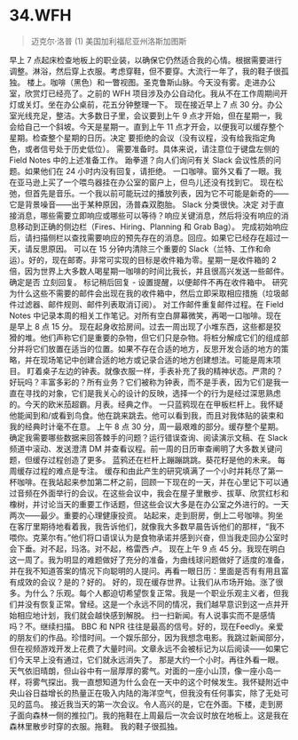 # 34.WFH
> 迈克尔·洛普
> (1)
> 美国加利福尼亚州洛斯加图斯

早上 7 点起床检查地板上的职业装，以确保它仍然适合我的心情。根据需要进行调整。淋浴，然后穿上衣服。考虑穿鞋，但不要穿。大流行一年了，我的鞋子很孤独。
楼上。咖啡（黑色）和一瞥视图。圣克鲁斯山脉。今天没有雾。走进办公室，欣赏灯已经亮了。之前的 WFH 项目涉及办公自动化。我从不在工作周期间开灯或关灯。坐在办公桌前，花五分钟整理一下。
现在接近早上 7 点 30 分。办公室光线充足，整洁。大多数日子里，会议要到上午 9 点才开始，但在星期一，我会给自己一个斜坡。今天是星期一。直到上午 11 点才开会，以便我可以缓存整个星期。检查整个星期的日历。决定
要拒绝的会议（没有议程，没有给我指定角色，或者信号处于历史低位）。
需要准备时。具体来说，请注意位于键盘左侧的 Field Notes 中的上述准备工作。
跆拳道？向人们询问有关 Slack 会议性质的问题。如果他们在 24 小时内没有回复，请拒绝。
一口咖啡。窗外又看了一眼。我在亚马逊上买了一个喂鸟器挂在办公室的窗户上，但鸟儿还没有找到它。
现在松弛，但首先是音乐。一个我以前可能玩过的播放列表，因为它不可能是新奇的——它是背景噪音——出于某种原因，汤普森双胞胎。 Slack 分类很快。决定
对于直接消息，哪些需要立即响应或哪些可以等待？响应关键消息，然后将没有响应的消息移动到正确的侧边栏（Fires、Hiring、Planning 和 Grab Bag）。
完成初始响应后，请扫描侧栏以查找需要响应的预先存在的消息。回应。如果它已经存在超过一天，请反思原因。
可以在 15 分钟内清除三个重要的 Slack（兰特、工作和命运）。好的，现在邮寄。非常可实现的目标是收件箱为零。星期一是收件箱的 2 倍，因为世界上大多数人喝星期一咖啡的时间比我长，并且很高兴发送一些邮件。确定是否
立刻回复。
标记稍后回复 - 设置提醒，以便邮件不再在收件箱中。
研究为什么这些不需要的邮件会出现在我的收件箱中，然后立即采取相应措施（垃圾邮件过滤器、邮件规则、邮件列表取消订阅）。
对工作邮件重复邮件过程。在 Field Notes 中记录本周的相关工作笔记。对所有空白屏幕微笑，再喝一口咖啡。现在是早上 8 点 15 分。
现在起身收拾房间。过去一周出现了小堆东西，这些都是狡猾的堆。他们声称它们是重要的杂物，但它们只是杂物。将桩分解成它们的组成部分并将它们放置在适当的位置。如果不存在合适的地方，反思开发合适的地方的策略，并在现场笔记中创建合适的地方或记录合适的地方创建想法。可能是周末项目。
盯着桌子左边的钟表。就像衣服一样，手表补充了我的精神状态。严肃的？好玩吗？丰富多彩的？所有业务？它们被称为钟表，而不是手表，因为它们是我一直在寻找的对象，它们是我关心的设计的反映，选择一个的行为是经过深思熟虑的。今天的欧米茄超霸。月表。经典之作。
一只蓝鸦现在在甲板栏杆上。我怀疑他能闻到和/或看到鸟食。他在跳来跳去。他可以看到我，而且对我体贴的装束和我的经典时计毫不在意。
上午 8 点 30 分，周一最艰难的部分。缓存整个星期。确定我需要哪些数据来回答棘手的问题？运行错误查询、阅读演示文稿、在 Slack 频道中滚动、发送澄清 DM 并查看议程。前一周的日历审查阐明了大多数关键问题，但缓存过程创造了更多。
蓝鸦还在栏杆上蹦蹦跳跳。葵花籽是他的未来。
每周缓存过程的难点是专注。
缓存和由此产生的研究填满了一个小时并耗尽了第一杯咖啡。在我站起来参加第二杯之前，回顾一下现在的一天，并在心里记下可以通过音频在外面举行的会议。在这些会议中，我会在屋子里散步、拔草、欣赏红杉和橡树，并讨论当天的重要工作话题，但这些会议大多是在办公室之外进行的。一天两次——最少。重要的心理健康投资。
站起来，走到厨房，倒上二号咖啡。狗坐在客厅里期待地看着我，我告诉他们，就像我大多数早晨告诉他们的那样，“我不喂你。克莱尔有。”他们将口语误认为是食物承诺并感到兴奋，但当我走回办公室时会下垂。对不起，玛洛。对不起，格雷西·卢。
现在上午 9 点 45 分。我现在明白这一周了。我为明显的难题做好了充分的准备，为曲线球问题做好了适度的准备，并在我不知道答案的情况下向聪明的人提问。再看一眼日历：里面是否有有用且富有成效的会议？是的？好的。
好的，现在缓存世界。让我们从市场开始。涨了很多。为什么？乐观。每个人都迫切希望恢复正常。我是一个职业乐观主义者，但我们并没有恢复正常。曾经。这是一个永远不同的情况，我们越早意识到这一点并开始相应地计划，我们就会越快感到解脱。
扫一扫新闻。有人说事实而不是感情吗？不。继续扫描。 BBC 和 NPR 往往是最高的信号。好的，现在Feedly。亲爱的朋友们的作品。珍惜时间。一个娱乐部分，因为我想念电影。我跳过新闻部分，但在视频游戏开发上花费了大量时间。文章永远不会被标记为以后阅读——如果它们今天早上没有通过，它们就永远消失了。
那是大约一个小时。再往外看一眼。天气依旧晴朗，但山谷中有一层厚厚的雾气。对面的一座小山顶，像一座小岛一样，将雾气探出。我一直想知道为什么会在一天中的这个时候发生。我怀疑附近中央山谷日益增长的热量正在吸入内陆的海洋空气，但我没有任何事实，除了无处可见的蓝鸟。
接近我当天的第一次会议。令人高兴的是，它在外面。下楼，走到房子面向森林一侧的推拉门。我的拖鞋在上周最后一次会议时放在地板上。这是我在森林里散步时穿的衣服。拖鞋。
我的鞋子很孤独。